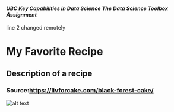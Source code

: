 #### *UBC Key Capabilities in Data Science The Data Science Toolbox Assignment*
line 2 changed remotely
# My Favorite Recipe

## Description of a recipe

### Source:https://livforcake.com/black-forest-cake/

![alt text](https://livforcake.com/wp-content/uploads/2017/07/black-forest-cake-6.jpg)





